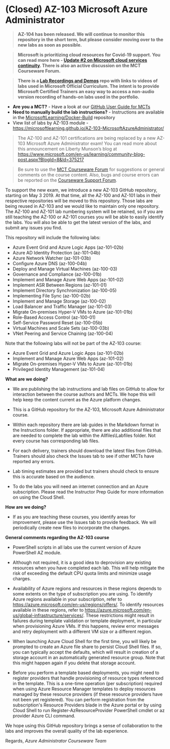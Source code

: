 # (Closed) AZ-103 Microsoft Azure Administrator

> **AZ-104 has been released. We will continue to monitor this repository in the short term, but please consider moving over to the new labs as soon as possible.**

> **Microsoft is prioritizing cloud resources for Covid-19 support. You can read more here - [Update #2 on Microsoft cloud services continuity](https://azure.microsoft.com/en-us/blog/update-2-on-microsoft-cloud-services-continuity/). There is also an active discussion on the MCT Courseware Forum.**

> **There is a [Lab Recordings and Demos](https://github.com/MicrosoftLearning/Lab-Demo-Recordings) repo with links to videos of labs used in Microsoft Official Curriculum. The intent is to provide Microsoft Certified Trainers an easy way to access a non-audio version recording of hands-on labs used in the portfolio.**

- **Are you a MCT?** - Have a look at our [GitHub User Guide for MCTs](https://microsoftlearning.github.io/MCT-User-Guide/)
- **Need to manually build the lab instructions?** - Instructions are available in the [MicrosoftLearning/Docker-Build](https://github.com/MicrosoftLearning/Docker-Build) repository
- View list of labs by AZ-103 module - https://microsoftlearning.github.io/AZ-103-MicrosoftAzureAdministrator/

> The AZ-100 and AZ-101 certifications are being replaced by a new AZ-103 Microsoft Azure Administrator exam! You can read more about this announcement on Liberty Munson’s blog at https://www.microsoft.com/en-us/learning/community-blog-post.aspx?BlogId=8&Id=375217

> Be sure to use the [MCT Courseware Forum](https://www.microsoft.com/en-us/learning/mct-central.aspx) for suggestions or general comments on the course content. Also, bugs and course errors can be reported on the [Courseware Support Forum](https://trainingsupport.microsoft.com/en-us).

To support the new exam, we introduce a new AZ-103 GitHub repository, starting on May 3 2019. At that time, all the AZ-100 and AZ-101 labs in their respective repositories will be moved to this repository. Those labs are being reused in AZ-103 and we would like to maintain only one repository. The AZ-100 and AZ-101 lab numbering system will be retained, so if you are still teaching the AZ-100 or AZ-101 courses you will be able to easily identify the labs. You will also be able to get the latest version of the labs, and submit any issues you find.

This repository will include the following labs:

-  Azure Event Grid and Azure Logic Apps (az-101-02b)
-  Azure AD Identity Protection (az-101-04b)
-  Azure Network Watcher (az-101-03b)
-  Configure Azure DNS (az-100-04b)
-  Deploy and Manage Virtual Machines (az-100-03)
-  Governance and Compliance (az-100-01b)
-  Implement and Manage Azure Web Apps (az-101-02)
-  Implement ASR Between Regions (az-101-01)
-  Implement Directory Synchronization (az-100-05)
-  Implementing File Sync (az-100-02b)
-  Implement and Manage Storage (az-100-02)
-  Load Balancer and Traffic Manager (az-101-03)
-  Migrate On-premises Hyper-V VMs to Azure (az-101-01b)
-  Role-Based Access Control (az-100-01)
-  Self-Service Password Reset (az-100-05b)
-  Virtual Machines and Scale Sets (az-100-03b)
-  VNet Peering and Service Chaining (az-100-04)

Note that the following labs will not be part of the AZ-103 course:

-  Azure Event Grid and Azure Logic Apps (az-101-02b)
-  Implement and Manage Azure Web Apps (az-101-02)
-  Migrate On-premises Hyper-V VMs to Azure (az-101-01b)
-  Privileged Identity Management (az-101-04)

**What are we doing?**

*	We are publishing the lab instructions and lab files on GitHub to allow for interaction between the course authors and MCTs. We hope this will help  keep the content current as the Azure platform changes.

*	This is a GitHub repository for the AZ-103, Microsoft Azure Administrator course.

*	Within each repository there are lab guides in the Markdown format in the Instructions folder. If appropriate, there are also additional files that are needed to complete the lab within the Allfiles\Labfiles folder. Not every course has corresponding lab files.

*	For each delivery, trainers should download the latest files from GitHub. Trainers should also check the Issues tab to see if other MCTs have reported any errors.

*	Lab timing estimates are provided but trainers should check to ensure this is accurate based on the audience.

*	To do the labs you will need an internet connection and an Azure subscription. Please read the Instructor Prep Guide for more information on using the Cloud Shell.

**How are we doing?**

*	If as you are teaching these courses, you identify areas for improvement, please use the Issues tab to provide feedback. We will periodically create new files to incorporate the changes.

**General comments regarding the AZ-103 course**

* PowerShell scripts in all labs use the current version of Azure PowerShell AZ module.

* Although not required, it is a good idea to deprovision any existing resources when you have completed each lab. This will help mitigate the risk of exceeding the default CPU quota limits and minimize usage charges.

* Availability of Azure regions and resources in these regions depends to some extents on the type of subscription you are using. To identify Azure regions available in your subscription, refer to https://azure.microsoft.com/en-us/regions/offers/. To identify resources available in these regions, refer to https://azure.microsoft.com/en-us/global-infrastructure/services/. These restrictions might result in failures during template validation or template deployment, in particular when provisioning Azure VMs. If this happens, review error messages and retry deployment with a different VM size or a different region.

* When launching Azure Cloud Shell for the first time, you will likely be prompted to create an Azure file share to persist Cloud Shell files. If so, you can typically accept the defaults, which will result in creation of a storage account in an automatically generated resource group. Note that this might happen again if you delete that storage account.

* Before you perform a template based deployments, you might need to register providers that handle provisioning of resource types referenced in the template. This is a one-time operation (per subscription) required when using Azure Resource Manager templates to deploy resources managed by these resource providers (if these resource providers have not been yet registered). You can perform registration from the subscription's Resource Providers blade in the Azure portal or by using Cloud Shell to run Register-AzResourceProvider PowerShell cmdlet or az provider Azure CLI command.

We hope using this GitHub repository brings a sense of collaboration to the labs and improves the overall quality of the lab experience.

Regards,
*Azure Administrator Courseware Team*
